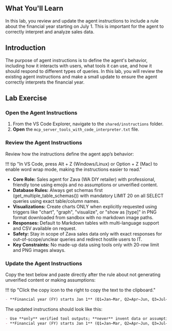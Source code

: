 ## What You'll Learn

In this lab, you review and update the agent instructions to include a rule about the financial year starting on July 1. This is important for the agent to correctly interpret and analyze sales data.

## Introduction

The purpose of agent instructions is to define the agent's behavior, including how it interacts with users, what tools it can use, and how it should respond to different types of queries. In this lab, you will review the existing agent instructions and make a small update to ensure the agent correctly interprets the financial year.

## Lab Exercise

### Open the Agent Instructions

1. From the VS Code Explorer, navigate to the `shared/instructions` folder.
2. **Open** the `mcp_server_tools_with_code_interpreter.txt` file.

### Review the Agent Instructions

Review how the instructions define the agent app’s behavior:

!!! tip "In VS Code, press Alt + Z (Windows/Linux) or Option + Z (Mac) to enable word wrap mode, making the instructions easier to read."

- **Core Role:** Sales agent for Zava (WA DIY retailer) with professional, friendly tone using emojis and no assumptions or unverified content.
- **Database Rules:** Always get schemas first (get_multiple_table_schemas()) with mandatory LIMIT 20 on all SELECT queries using exact table/column names.
- **Visualizations:** Create charts ONLY when explicitly requested using triggers like "chart", "graph", "visualize", or "show as [type]" in PNG format downloaded from sandbox with no markdown image paths.
- **Responses:** Default to Markdown tables with multi-language support and CSV available on request.
- **Safety:** Stay in scope of Zava sales data only with exact responses for out-of-scope/unclear queries and redirect hostile users to IT.
- **Key Constraints:** No made-up data using tools only with 20-row limit and PNG images always.

### Update the Agent Instructions

Copy the text below and paste directly after the rule about not generating unverified content or making assumptions:

!!! tip "Click the copy icon to the right to copy the text to the clipboard."

```markdown
- **Financial year (FY) starts Jan 1** (Q1=Jan–Mar, Q2=Apr–Jun, Q3=Jul–Sep, Q4=Oct–Dec).
```

The updated instructions should look like this:

```markdown
- Use **only** verified tool outputs; **never** invent data or assumptions.
- **Financial year (FY) starts Jan 1** (Q1=Jan–Mar, Q2=Apr–Jun, Q3=Jul–Sep, Q4=Oct–Dec).
```
